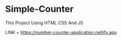 # Simple-Counter
This Project Using HTML CSS And JS

LINK = https://number-counter-application.netlify.app
